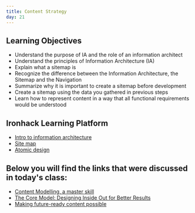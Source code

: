 ```yaml
---
title: Content Strategy
day: 21
---
```


Learning Objectives
----------

- Understand the purpose of IA and the role of an information architect
- Understand the principles of Information Architecture (IA)
- Explain what a sitemap is
- Recognize the difference between the Information Architecture, the Sitemap and the Navigation
- Summarize why it is important to create a sitemap before development
- Create a sitemap using the data you gathered in previous steps
- Learn how to represent content in a way that all functional requirements would be understood


Ironhack Learning Platform
----------

- [Intro to information architecture](http://learn.ironhack.com/#/learning_unit/3353)
- [Site map](http://learn.ironhack.com/#/learning_unit/2698)
- [Atomic design](http://learn.ironhack.com/#/learning_unit/3416)


Below you will find the links that were discussed in today's class:
----------

- [Content Modelling, a master skill](https://alistapart.com/article/content-modelling-a-master-skill)
- [The Core Model: Designing Inside Out for Better Results](https://alistapart.com/article/the-core-model-designing-inside-out-for-better-results)
- [Making future-ready content possible](https://rosenfeldmedia.com/content-everywhere/content-modeling/)
